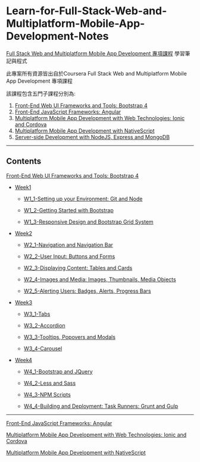 # Learn-for-Full-Stack-Web-and-Multiplatform-Mobile-App-Development-Notes

[Full Stack Web and Multiplatform Mobile App Development 專項課程](https://www.coursera.org/specializations/full-stack-mobile-app-development?action=enroll&authMode=signup) 學習筆記與程式

此專案所有資源皆出自於Coursera Full Stack Web and Multiplatform Mobile App Development 專項課程

該課程包含五門子課程分別為:

1. [Front-End Web UI Frameworks and Tools: Bootstrap 4](https://www.coursera.org/learn/bootstrap-4?specialization=full-stack-mobile-app-development)
2. [Front-End JavaScript Frameworks: Angular](https://www.coursera.org/learn/angular?specialization=full-stack-mobile-app-development)
3. [Multiplatform Mobile App Development with Web Technologies: Ionic and Cordova](https://www.coursera.org/learn/ionic-cordova?specialization=full-stack-mobile-app-development)
4. [Multiplatform Mobile App Development with NativeScript](https://www.coursera.org/learn/nativescript?specialization=full-stack-mobile-app-development)
5. [Server-side Development with NodeJS, Express and MongoDB](https://www.coursera.org/learn/server-side-nodejs)

---

## Contents

[Front-End Web UI Frameworks and Tools: Bootstrap 4](https://www.coursera.org/learn/bootstrap-4?specialization=full-stack-mobile-app-development)

* [Week1](front-end-web-ui-frameworks-and-tools-bootstrap-4/setting-up-your-environment-git-and-node.md)

  * [W1\_1-Setting up your Environment: Git and Node](front-end-web-ui-frameworks-and-tools-bootstrap-4/week1/setting-up-your-environment-git-and-node.md)

  * [W1\_2-Getting Started with Bootstrap](front-end-web-ui-frameworks-and-tools-bootstrap-4/week1/getting-started-with-bootstrap.md)

  * [W1\_3-Responsive Design and Bootstrap Grid System](front-end-web-ui-frameworks-and-tools-bootstrap-4/week1/responsive-design-and-bootstrap-grid-system.md)

* [Week2](front-end-web-ui-frameworks-and-tools-bootstrap-4/week2.md)

  * [W2\_1-Navigation and Navigation Bar](front-end-web-ui-frameworks-and-tools-bootstrap-4/week2/w21-navigation-and-navigation-bar.md)

  * [W2\_2-User Input: Buttons and Forms](front-end-web-ui-frameworks-and-tools-bootstrap-4/week2/w22-user-input-buttons-and-forms.md)

  * [W2\_3-Displaying Content: Tables and Cards](front-end-web-ui-frameworks-and-tools-bootstrap-4/week2/w23-displaying-content-tables-and-cards.md)

  * [W2\_4-Images and Media: Images, Thumbnails, Media Objects](front-end-web-ui-frameworks-and-tools-bootstrap-4/week2/w24images-and-media-images-thumbnails-media-objects.md)

  * [W2\_5-Alerting Users: Badges, Alerts, Progress Bars](front-end-web-ui-frameworks-and-tools-bootstrap-4/week2/w25-alerting-users-badges-alerts-progress-bars.md)

* [Week3](front-end-web-ui-frameworks-and-tools-bootstrap-4/week3.md)

  * [W3\_1-Tabs](front-end-web-ui-frameworks-and-tools-bootstrap-4/week3/w31-tabs-pills-and-tabbed-navigation.md)

  * [W3\_2-Accordion](front-end-web-ui-frameworks-and-tools-bootstrap-4/week3/w32accordion.md)

  * [W3\_3-Tooltips, Popovers and Modals](front-end-web-ui-frameworks-and-tools-bootstrap-4/week3/w33-tooltips-popovers-and-modals.md)

  * [W3\_4-Carousel](front-end-web-ui-frameworks-and-tools-bootstrap-4/week3/w34-carousel.md)

* [Week4](front-end-web-ui-frameworks-and-tools-bootstrap-4/week4.md)

  * [W4\_1-Bootstrap and JQuery](front-end-web-ui-frameworks-and-tools-bootstrap-4/week4/w44-bootstrap-and-jquery.md)

  * [W4\_2-Less and Sass](front-end-web-ui-frameworks-and-tools-bootstrap-4/week4/w42-less-and-sass.md)

  * [W4\_3-NPM Scripts](front-end-web-ui-frameworks-and-tools-bootstrap-4/week4/w43-npm-scripts.md)

  * [W4\_4-Building and Deployment: Task Runners: Grunt and Gulp](front-end-web-ui-frameworks-and-tools-bootstrap-4/week4/w44-building-and-deployment-task-runners-grunt-and-gulp.md)

---

[Front-End JavaScript Frameworks: Angular](https://www.coursera.org/learn/angular?specialization=full-stack-mobile-app-development)

[Multiplatform Mobile App Development with Web Technologies: Ionic and Cordova](https://www.coursera.org/learn/ionic-cordova?specialization=full-stack-mobile-app-development)

[Multiplatform Mobile App Development with NativeScript](https://www.coursera.org/learn/nativescript?specialization=full-stack-mobile-app-development)


